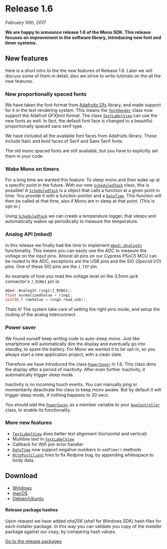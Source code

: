 # Release 1.6

*February 10th, 2017*

**We are happy to announce release 1.6 of the Mono SDK. This release focuses on improvement in the software library, introducing new font and timer systems.**

## New features

Here is a short intro to the the new features of Release 1.6. Later we will discuss some of them in detail, also we strive to write tutorials on the all the new features.

### New proportionally spaced fonts

We have taken the font format from [Adafruits Gfx](https://github.com/adafruit/Adafruit-GFX-Library) library, and made support for it in the text rendering system. This means the [`TextRender`](http://developer.openmono.com/en/latest/reference/mono_display_TextRender.html) class now support the Adafruit *GFXfont* format. The class [`TextLabelView`](http://developer.openmono.com/en/latest/reference/mono_ui_TextLabelView.html) can use the new fonts as well. In fact, the default font face is changed to a beautiful proportionally spaced sans serif type.

We have included all the available font faces from Adafruits library. These include Italic and bold faces of Serif and Sans Serif fonts.

The old mono spaced fonts are still available, but you have to explicitly set them in your code.

### Wake Mono on timers

For a long time we wanted this feature: To sleep mono and then wake up at a specific point in the future. With our new [`ScheduledTask`](http://developer.openmono.com/en/latest/reference/mono_ScheduledTask.html) class, this is possible! A [`ScheduledTask`](http://developer.openmono.com/en/latest/reference/mono_ScheduledTask.html) is a object that calls a function at a given point in time. You provide it with a function pointer and a [`DateTime`](http://developer.openmono.com/en/latest/reference/mono_DateTime.html). This function will then be called at that time, also if Mono are in sleep at that point. (This is opt-in.)

Using [`ScheduledTask`](http://developer.openmono.com/en/latest/reference/mono_ScheduledTask.html) we can create a temperature logger, that sleeps and automatically wakes up periodically to measure the temperature.

### Analog API (mbed)

In this release we finally had the time to implement [`mbed::AnalogIn`](https://developer.mbed.org/handbook/AnalogIn) functionality. This means you can easily use the ADC to measure the voltage on the input pins. Almost all pins on our Cypress PSoC5 MCU can be routed to the ADC, exceptions are the USB pins and the SIO (*Special I/O*) pins. One of these SIO pins are the `J_TIP` pin.

An example of how you read the voltage level on the 3.5mm jack connector's `J_RING1` pin is:

```cpp
mbed::AnalogIn ring1(J_RING1);
float normalizedValue = ring1;
uint16_t rawValue = ring1.read_u16();
```

Thats it! The system take care of setting the right pins mode, and setup the routing of the analog interconnect.

### Power saver

We found ourself keep writing code to auto-sleep mono. Just like smartphone will automatically dim the display and eventually go into standby, to spare the battery. For Mono we wanted it to be opt-in, so you always start a new application project, with a clean slate.

Therefore we have introduced the class [`PowerSaver`](http://developer.openmono.com/en/latest/reference/mono_PowerSaver.html) in 1.6. This class dims the display after a period of inactivity. After even further inactivity, it automatically trigger sleep mode.

Inactivity is no incoming touch events. You can manually ping or momemtarily deactivate the class to keep mono awake. But by default it will trigger sleep mode, if nothing happens to 20 secs.

You should add the [`PowerSaver`](http://developer.openmono.com/en/latest/reference/mono_PowerSaver.html) as a member variable to your [`AppController`](http://developer.openmono.com/en/latest/reference/mono_IApplication.html) class, to enable its functionality.

### More new features

* [`TextLabelView`](http://developer.openmono.com/en/latest/reference/mono_ui_TextLabelView.html) does better text alignment (horizontal and vertical)
* Multiline text in [`TextLabelView`](http://developer.openmono.com/en/latest/reference/mono_ui_TextLabelView.html)
* Callback for Wifi join error handler
* [`DateTime`](http://developer.openmono.com/en/latest/reference/mono_DateTime.html) now support negative numbers in `addTime()` methods
* [`HttpPostClient`](http://developer.openmono.com/en/latest/reference/mono_network_HttpPostClient.html) tries to fix Redpine bug, by appending whitespace to body data.

## Download

* [Windows](http://developer.openmono.com/en/latest/downloads/windows.html)
* [macOS](http://developer.openmono.com/en/latest/downloads/macos.html)
* [Debian/Ubuntu](http://developer.openmono.com/en/latest/downloads/linux.html)

#### Release package hashes

Upon request we have added *sha256* (*sha1* for Windows SDK) hash files for each installer package. In this way you can validate you copy of the installer package against our copy, by comparing hash values.

[Go to the release packages](https://github.com/getopenmono/openmono_package/releases/tag/SDKv1_6)